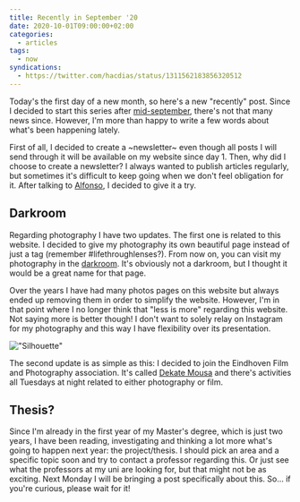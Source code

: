 ```yaml
---
title: Recently in September '20
date: 2020-10-01T09:00:00+02:00
categories:
  - articles
tags:
  - now
syndications:
  - https://twitter.com/hacdias/status/1311562183856320512
---
```


Today's the first day of a new month, so here's a new "recently" post. Since I decided to start this series after [mid-september](/2020/09/21/recently), there's not that many news since. However, I'm more than happy to write a few words about what's been happening lately.

<!--more-->

First of all, I decided to create a ~newsletter~ even though all posts I will send through it will be available on my website since day 1. Then, why did I choose to create a newsletter? I always wanted to publish articles regularly, but sometimes it's difficult to keep going when we don't feel obligation for it. After talking to [Alfonso](https://twitter.com/adlrocha), I decided to give it a try.

## Darkroom

Regarding photography I have two updates. The first one is related to this website. I decided to give my photography its own beautiful page instead of just a tag (remember #lifethroughlenses?). From now on, you can visit my photography in the [darkroom](/photos). It's obviously not a darkroom, but I thought it would be a great name for that page.

Over the years I have had many photos pages on this website but always ended up removing them in order to simplify the website. However, I'm in that point where I no longer think that "less is more" regarding this website. Not saying more is better though! I don't want to solely relay on Instagram for my photography and this way I have flexibility over its presentation.

![["Silhouette"](/2020/09/27/silhouette)](cdn:/2020-09-silhouette)

The second update is as simple as this: I decided to join the Eindhoven Film and Photography association. It's called [Dekate Mousa](http://dekatemousa.nl/) and there's activities all Tuesdays at night related to either photography or film.

## Thesis?

Since I'm already in the first year of my Master's degree, which is just two years, I have been reading, investigating and thinking a lot more what's going to happen next year: the project/thesis. I should pick an area and a specific topic soon and try to contact a professor regarding this. Or just see what the professors at my uni are looking for, but that might not be as exciting. Next Monday I will be bringing a post specifically about this. So... if you're curious, please wait for it!
